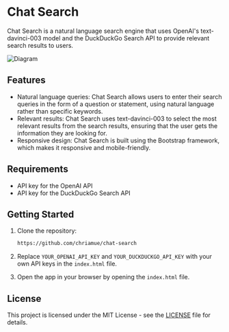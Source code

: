 # Chat Search

Chat Search is a natural language search engine that uses OpenAI's text-davinci-003 model and the DuckDuckGo Search API to provide relevant search results to users.

![Diagram](https://www.plantuml.com/plantuml/proxy?cache=no&src=https://raw.github.com/chriamue/chat-search/main/diagram.puml)

## Features

- Natural language queries: Chat Search allows users to enter their search queries in the form of a question or statement, using natural language rather than specific keywords.
- Relevant results: Chat Search uses text-davinci-003 to select the most relevant results from the search results, ensuring that the user gets the information they are looking for.
- Responsive design: Chat Search is built using the Bootstrap framework, which makes it responsive and mobile-friendly.

## Requirements

- API key for the OpenAI API
- API key for the DuckDuckGo Search API

## Getting Started

1. Clone the repository:

    ```sh
    https://github.com/chriamue/chat-search
    ```

2. Replace `YOUR_OPENAI_API_KEY` and `YOUR_DUCKDUCKGO_API_KEY` with your own API keys in the `index.html` file.

3. Open the app in your browser by opening the `index.html` file.

## License

This project is licensed under the MIT License - see the [LICENSE](LICENSE) file for details.

